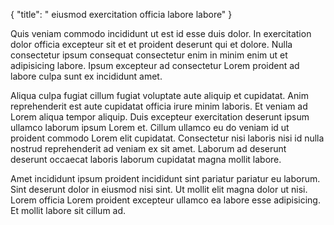 {
  "title": " eiusmod exercitation officia labore labore"
}

Quis veniam commodo incididunt ut est id esse duis dolor. In exercitation dolor officia excepteur sit et et proident deserunt qui et dolore. Nulla consectetur ipsum consequat consectetur enim in minim enim ut et adipisicing labore. Ipsum excepteur ad consectetur Lorem proident ad labore culpa sunt ex incididunt amet.

Aliqua culpa fugiat cillum fugiat voluptate aute aliquip et cupidatat. Anim reprehenderit est aute cupidatat officia irure minim laboris. Et veniam ad Lorem aliqua tempor aliquip. Duis excepteur exercitation deserunt ipsum ullamco laborum ipsum Lorem et. Cillum ullamco eu do veniam id ut proident commodo Lorem elit cupidatat. Consectetur nisi laboris nisi id nulla nostrud reprehenderit ad veniam ex sit amet. Laborum ad deserunt deserunt occaecat laboris laborum cupidatat magna mollit labore.

Amet incididunt ipsum proident incididunt sint pariatur pariatur eu laborum. Sint deserunt dolor in eiusmod nisi sint. Ut mollit elit magna dolor ut nisi. Lorem officia Lorem proident excepteur ullamco ea labore esse adipisicing. Et mollit labore sit cillum ad.